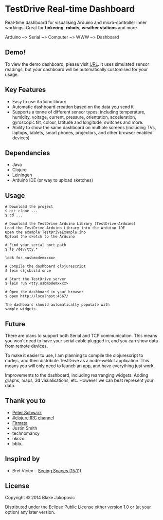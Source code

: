 # TestDrive Real-time Dashboard

Real-time dashboard for visualising Arduino and micro-controller inner workings. Great for **tinkering**, **robots**, **weather stations** and more.

Arduino ~> Serial ~> Computer ~> WWW ~> Dashboard

## Demo!

To view the demo dashboard, please visit [URL](URL). It uses simulated
sensor readings, but your dashboard will be automatically customised for
your usage.

## Key Features

* Easy to use Arduino library
* Automatic dashboard creation based on the data you send it
* Supports a tonne of different sensor types; including temperature, humidity, voltage, current, pressure, orientation, acceleration, gyroscopic tilt, colour, latitude and longitude, switches and more.
* Ability to show the same dashboard on multiple screens (including TVs, laptops, tablets, smart phones, projectors, and other browser enabled devices)


## Dependancies

* Java
* Clojure
* Leiningen
* Arduino IDE (or way to upload sketches)

## Usage

```
# Download the project
$ git clone ...
$ cd ...

# Download the TestDrive Arduino Library (TestDrive-Arduino)
Load the TestDrive Arduino Library into the Arduino IDE
Open the example TestDriveExample.ino
Upload the sketch to the Arduino

# Find your serial port path
$ ls /dev/tty.*

look for <usbmodemxxxx>

# Compile the dashboard clojurescript
$ lein cljsbuild once

# Start the TestDrive server
$ lein run <tty.usbmodemxxxx>

# Open the dashboard in your browser
$ open http://localhost:4567/

The dashboard should automatically populate with
sample widgets.

```

## Future
There are plans to support both Serial and TCP communication. This means you won't need to have your serial cable plugged in, and you can show data from remote devices.

To make it easier to use, I am planning to compile the clojurescript to nodejs, and then distribute TestDrive as a node-webkit application. This means you will only need to launch an app, and have everything just work.

Improvements to the dashboard, including rearranging widgets. Adding graphs, maps, 3d visualisations, etc. However we can best represent your data.

## Thank you to
* [Peter Schwarz](https://github.com/peterschwarz/)
* [#clojure IRC channel](irc://...)
* [Firmata]()
* Justin Smith
* technomancy
* nkozo
* bblo..

## Inspired by
* Bret Victor - [Seeing Spaces (15:11)](http://vimeo.com/97903574)

## License

Copyright © 2014 Blake Jakopovic

Distributed under the Eclipse Public License either version 1.0 or (at
your option) any later version.
